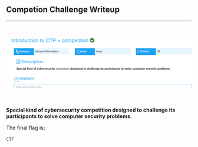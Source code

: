 ## Competion Challenge Writeup
---
<br>

![competition](images/ctf.png)

<br>

**Special kind of cybersecurity competition designed to challenge its participants to solve computer security problems.**

The final flag is;

```shell
CTF
```
